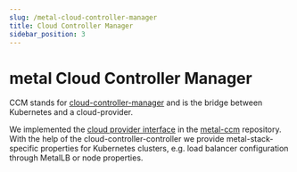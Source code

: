 ```yaml
---
slug: /metal-cloud-controller-manager
title: Cloud Controller Manager
sidebar_position: 3
---
```


# metal Cloud Controller Manager

CCM stands for [cloud-controller-manager](https://kubernetes.io/docs/concepts/architecture/cloud-controller/) and is the bridge between Kubernetes and a cloud-provider.

We implemented the [cloud provider interface](https://github.com/kubernetes/cloud-provider/blob/master/cloud.go) in the [metal-ccm](https://github.com/metal-stack/metal-ccm) repository. With the help of the cloud-controller-controller we provide metal-stack-specific properties for Kubernetes clusters, e.g. load balancer configuration through MetalLB or node properties.
